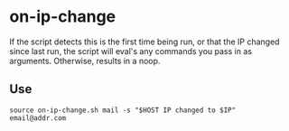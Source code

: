 # on-ip-change

If the script detects this is the first time being run, or that the IP changed since last run, the script will eval's any commands you pass in as arguments.  Otherwise, results in a noop.

## Use

`source on-ip-change.sh mail -s "$HOST IP changed to $IP" email@addr.com`

